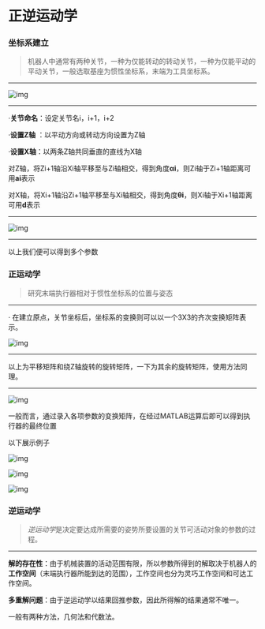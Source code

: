 # 正逆运动学



### 坐标系建立

> 机器人中通常有两种关节，一种为仅能转动的转动关节，一种为仅能平动的平动关节，一般选取基座为惯性坐标系，末端为工具坐标系。

------

![img](https://all.czse7cxw.xyz/item/61e91c32184cd92e8cb1d7ac.png)

------

·**关节命名**：设定关节名i，i+1，i+2

·**设置Z轴** ：以平动方向或转动方向设置为Z轴

·**设置X轴**：以两条Z轴共同垂直的直线为X轴

对Z轴，将Zi+1轴沿Xi轴平移至与Zi轴相交，得到角度**αi**，则Zi轴于Zi+1轴距离可用**ai**表示

对X轴，将Xi+1轴沿Zi+1轴平移至与Xi轴相交，得到角度**θi**，则Xi轴于Xi+1轴距离可用**d**表示

------

![img](https://all.czse7cxw.xyz/item/61e91c32184cd92e8cb1d7ae.png)

****

以上我们便可以得到多个参数





### 正运动学

> 研究末端执行器相对于惯性坐标系的位置与姿态

****

 ·  在建立原点，关节坐标后，坐标系的变换则可以以一个3X3的齐次变换矩阵表示。

![img](https://all.czse7cxw.xyz/item/61e921f3184cd92e8cb253b2.png)

------

以上为平移矩阵和绕Z轴旋转的旋转矩阵，一下为其余的旋转矩阵，使用方法同理。

------

![img](https://all.czse7cxw.xyz/item/61e921f3184cd92e8cb253b4.png)

一般而言，通过录入各项参数的变换矩阵，在经过MATLAB运算后即可以得到执行器的最终位置

以下展示例子

![img](https://all.czse7cxw.xyz/item/61e91c33184cd92e8cb1d7b2.png)

![img](https://all.czse7cxw.xyz/item/61e91c33184cd92e8cb1d7bd.png)

![img](https://all.czse7cxw.xyz/item/61e91c33184cd92e8cb1d7b7.png)



### 逆运动学

> *逆运动学*是决定要达成所需要的姿势所要设置的关节可活动对象的参数的过程。

****

**解的存在性**：由于机械装置的活动范围有限，所以参数所得到的解取决于机器人的**工作空间**（末端执行器所能到达的范围），工作空间也分为灵巧工作空间和可达工作空间。

**多重解问题**：由于逆运动学以结果回推参数，因此所得解的结果通常不唯一。



一般有两种方法，几何法和代数法。